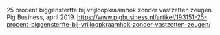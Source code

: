 25 procent biggensterfte bij vrijloopkraamhok zonder vastzetten zeugen. Pig Business, april 2019.  https://www.pigbusiness.nl/artikel/193151-25-procent-biggensterfte-bij-vrijloopkraamhok-zonder-vastzetten-zeugen/